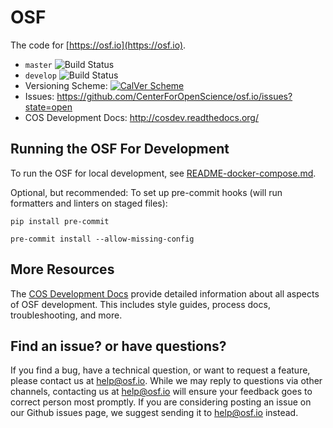 # OSF

The code for [https://osf.io](https://osf.io).

- `master` ![Build Status](https://github.com/CenterForOpenScience/osf.io/workflows/osf.io/badge.svg?branch=master)
- `develop` ![Build Status](https://github.com/CenterForOpenScience/osf.io/workflows/osf.io/badge.svg?branch=develop)
- Versioning Scheme:  [![CalVer Scheme](https://img.shields.io/badge/calver-YY.MINOR.MICRO-22bfda.svg)](http://calver.org)
- Issues: https://github.com/CenterForOpenScience/osf.io/issues?state=open
- COS Development Docs: http://cosdev.readthedocs.org/

## Running the OSF For Development

To run the OSF for local development, see [README-docker-compose.md](https://github.com/CenterForOpenScience/osf.io/blob/develop/README-docker-compose.md).

Optional, but recommended: To set up pre-commit hooks (will run
formatters and linters on staged files):

```
pip install pre-commit

pre-commit install --allow-missing-config
```

## More Resources

The [COS Development Docs](http://cosdev.readthedocs.org/) provide detailed information about all aspects of OSF development.
This includes style guides, process docs, troubleshooting, and more.


## Find an issue? or have questions?

If you find a bug, have a technical question, or want to request a feature, please contact us at help@osf.io. While we
may reply to questions via other channels, contacting us at help@osf.io will ensure your feedback goes to correct
person most promptly. If you are considering posting an issue on our Github issues page, we suggest sending it to
help@osf.io instead.
